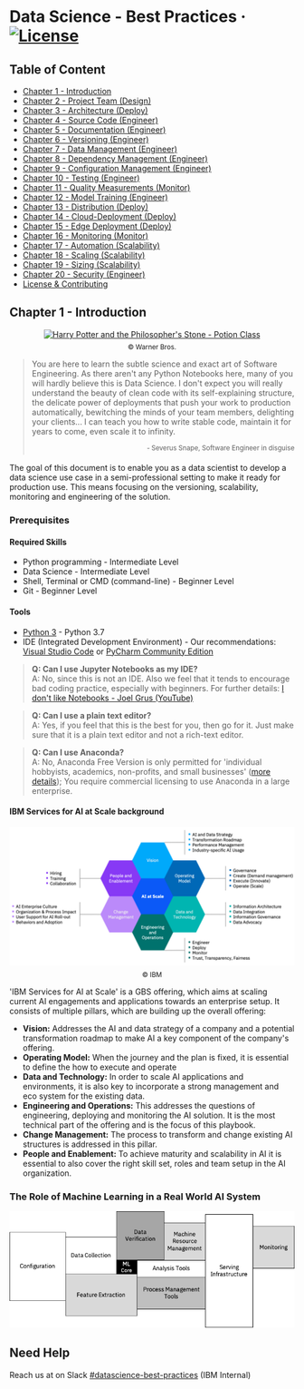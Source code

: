 # Data Science - Best Practices &middot; [![License](https://img.shields.io/badge/license-CC%20BY%204.0-blue)](./LICENSE.txt)

## Table of Content

- [Chapter 1 - Introduction](./readme.md#chapter-1---introduction)
- [Chapter 2 - Project Team (Design)](./project_team.md#chapter-2---project-team)
- [Chapter 3 - Architecture (Deploy)](./architecture.md#chapter-3---architecture)
- [Chapter 4 - Source Code (Engineer)](./source_code.md#chapter-4---source-code)
- [Chapter 5 - Documentation (Engineer)](./documentation.md#chapter-5---documentation)
- [Chapter 6 - Versioning (Engineer)](./versioning.md#chapter-6---versioning)
- [Chapter 7 - Data Management (Engineer)](./data_management.md#chapter-7---data-management)
- [Chapter 8 - Dependency Management (Engineer)](./dependency_management.md#chapter-8---dependency-management)
- [Chapter 9 - Configuration Management (Engineer)](./configuration_management.md#chapter-9---configuration-management)
- [Chapter 10 - Testing (Engineer)](./testing.md#chapter-10---testing)
- [Chapter 11 - Quality Measurements (Monitor)](./quality_measurements.md#chapter-11---quality-measurements)
- [Chapter 12 - Model Training (Engineer)](./model_training.md#chapter-12---model-training)
- [Chapter 13 - Distribution (Deploy)](./distribution.md#chapter-13---distribution)
- [Chapter 14 - Cloud-Deployment (Deploy)](./cloud_deployment.md#chapter-14---cloud-deployment)
- [Chapter 15 - Edge Deployment (Deploy)](./edge_deployment.md#chapter-15---edge-deployment)
- [Chapter 16 - Monitoring (Monitor)](./monitoring.md#chapter-16---monitoring)
- [Chapter 17 - Automation (Scalability)](./automation.md#chapter-17---automation)
- [Chapter 18 - Scaling (Scalability)](./scaling.md#chapter-18---scaling)
- [Chapter 19 - Sizing (Scalability)](./sizing.md#chapter-19---sizing)
- [Chapter 20 - Security (Engineer)](./security.md#chapter-20---security)
- [License & Contributing](./license.md)

## Chapter 1 - Introduction

<p align="center">
  <a href="https://www.youtube.com/embed/auhHVlhNPqI?start=5&end=44&version=3">
    <img src="https://media.giphy.com/media/dRAaE1yjLsogg/giphy.gif" alt="Harry Potter and the Philosopher's Stone - Potion Class">
  </a><br/>
  <sub>&copy; Warner Bros.</sub>
</p>

> You are here to learn the subtle science and exact art of Software Engineering.
> As there aren't any Python Notebooks here, many of you will hardly believe this is Data Science.
> I don't expect you will really understand the beauty of clean code with its self-explaining structure, the delicate power of deployments that push your work to production automatically, bewitching the minds of your team members, delighting your clients...
>I can teach you how to write stable code, maintain it for years to come, even scale it to infinity.<br/>
> <p style="text-align: right;"><sup> &dash; Severus Snape, Software Engineer in disguise</sup></p>

The goal of this document is to enable you as a data scientist to develop a data science use case in a semi-professional setting to make it ready for production use. This means focusing on the versioning, scalability, monitoring and engineering of the solution.

### Prerequisites

#### Required Skills

- Python programming - Intermediate Level
- Data Science - Intermediate Level
- Shell, Terminal or CMD (command-line) - Beginner Level
- Git - Beginner Level

#### Tools

- [Python 3](https://www.python.org/downloads/) - Python 3.7
- IDE (Integrated Development Environment) - Our recommendations: [Visual Studio Code](https://code.visualstudio.com/) or [PyCharm Community Edition](https://www.jetbrains.com/pycharm/)

> **Q: Can I use Jupyter Notebooks as my IDE?**<br/>
> A: No, since this is not an IDE. Also we feel that it tends to encourage bad coding practice, especially with beginners.
> For further details: [I don't like Notebooks - Joel Grus (YouTube)](https://www.youtube.com/watch?v=7jiPeIFXb6U)

> **Q: Can I use a plain text editor?**<br/>
> A: Yes, if you feel that this is the best for you, then go for it.
> Just make sure that it is a plain text editor and not a rich-text editor.

> **Q: Can I use Anaconda?**<br/>
> A: No, Anaconda Free Version is only permitted for 'individual hobbyists, academics, non-profits, and small businesses' ([more details](https://www.anaconda.com/blog/anaconda-commercial-edition-faq)); You require commercial licensing to use Anaconda in a large enterprise.

#### IBM Services for AI at Scale background

<p align="center">
    <img src="./res/img/AI_Scale.png" alt="AI at Scale Overview"> <br/>
  <sub>&copy; IBM</sub>
</p>

'IBM Services for AI at Scale' is a GBS offering, which aims at scaling current AI engagements and applications towards an enterprise setup.
It consists of multiple pillars, which are building up the overall offering:

- **Vision:** Addresses the AI and data strategy of a company and a potential transformation roadmap to make AI a key
component of the company's offering.
- **Operating Model:** When the journey and the plan is fixed, it is essential to define the how to execute and operate
- **Data and Technology:** In order to scale AI applications and environments, it is also key to incorporate a strong management
and eco system for the existing data.
- **Engineering and Operations:** This addresses the questions of engineering, deploying and monitoring the AI solution. It is the
most technical part of the offering and is the focus of this playbook.
- **Change Management:** The process to transform and change existing AI structures is addressed in this pillar.
- **People and Enablement:** To achieve maturity and scalability in AI it is essential to also cover the right skill set,
roles and team setup in the AI organization.

### The Role of Machine Learning in a Real World AI System

![Real World AI System](./res/img/RealWorldAISystem.png)

## Need Help

Reach us at on Slack [#datascience-best-practices](https://slack.com/app_redirect?channel=CUZGJN43V) (IBM Internal)
